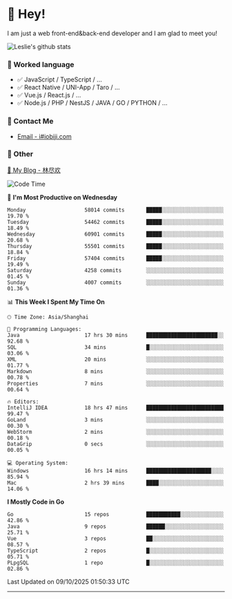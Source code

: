 # 👋 Hey!

I am just a web front-end&back-end developer and I am glad to meet you!

![Leslie's github stats](https://github-readme-stats.vercel.app/api?username=unsafe-ptr&&show_icons=true&&title_color=1abc9c&&icon_color=1abc9c)


### 📝 Worked language

- ✅ JavaScript / TypeScript / ...
- ✅ React Native / UNI-App / Taro / ...
- ✅ Vue.js / React.js / ...
- ✅ Node.js / PHP / NestJS / JAVA / GO / PYTHON / ...

### 📮 Contact Me

- [Email - i#iobiji.com](mailto:i@iobiji.com)


### 🤪 Other

[📌 My Blog - 林尽欢](https://iobiji.com)

<!--START_SECTION:waka-->
![Code Time](http://img.shields.io/badge/Code%20Time-2%2C229%20hrs%2022%20mins-blue)

📅 **I'm Most Productive on Wednesday** 

```text
Monday                   58014 commits       █████░░░░░░░░░░░░░░░░░░░░   19.70 % 
Tuesday                  54462 commits       █████░░░░░░░░░░░░░░░░░░░░   18.49 % 
Wednesday                60901 commits       █████░░░░░░░░░░░░░░░░░░░░   20.68 % 
Thursday                 55501 commits       █████░░░░░░░░░░░░░░░░░░░░   18.84 % 
Friday                   57404 commits       █████░░░░░░░░░░░░░░░░░░░░   19.49 % 
Saturday                 4258 commits        ░░░░░░░░░░░░░░░░░░░░░░░░░   01.45 % 
Sunday                   4007 commits        ░░░░░░░░░░░░░░░░░░░░░░░░░   01.36 % 
```


📊 **This Week I Spent My Time On** 

```text
🕑︎ Time Zone: Asia/Shanghai

💬 Programming Languages: 
Java                     17 hrs 30 mins      ███████████████████████░░   92.68 % 
SQL                      34 mins             █░░░░░░░░░░░░░░░░░░░░░░░░   03.06 % 
XML                      20 mins             ░░░░░░░░░░░░░░░░░░░░░░░░░   01.77 % 
Markdown                 8 mins              ░░░░░░░░░░░░░░░░░░░░░░░░░   00.78 % 
Properties               7 mins              ░░░░░░░░░░░░░░░░░░░░░░░░░   00.64 % 

🔥 Editors: 
IntelliJ IDEA            18 hrs 47 mins      █████████████████████████   99.47 % 
GoLand                   3 mins              ░░░░░░░░░░░░░░░░░░░░░░░░░   00.30 % 
WebStorm                 2 mins              ░░░░░░░░░░░░░░░░░░░░░░░░░   00.18 % 
DataGrip                 0 secs              ░░░░░░░░░░░░░░░░░░░░░░░░░   00.05 % 

💻 Operating System: 
Windows                  16 hrs 14 mins      █████████████████████░░░░   85.94 % 
Mac                      2 hrs 39 mins       ████░░░░░░░░░░░░░░░░░░░░░   14.06 % 
```

**I Mostly Code in Go** 

```text
Go                       15 repos            ███████████░░░░░░░░░░░░░░   42.86 % 
Java                     9 repos             ██████░░░░░░░░░░░░░░░░░░░   25.71 % 
Vue                      3 repos             ██░░░░░░░░░░░░░░░░░░░░░░░   08.57 % 
TypeScript               2 repos             █░░░░░░░░░░░░░░░░░░░░░░░░   05.71 % 
PLpgSQL                  1 repo              █░░░░░░░░░░░░░░░░░░░░░░░░   02.86 % 
```




 Last Updated on 09/10/2025 01:50:33 UTC
<!--END_SECTION:waka-->
---
